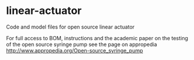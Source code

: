 linear-actuator
===============

Code and model files for open source linear actuator

For full access to BOM, instructions and the academic paper on the testing of the open source syringe pump 
see the page on appropedia 
http://www.appropedia.org/Open-source_syringe_pump
